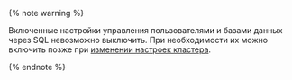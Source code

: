 {% note warning %}

Включенные настройки управления пользователями и базами данных через SQL невозможно выключить. При необходимости их можно включить позже при [изменении настроек кластера](../../../managed-clickhouse/operations/update.md#SQL-management).

{% endnote %}
